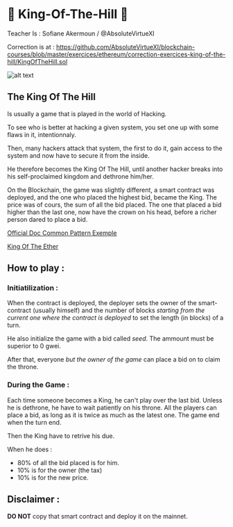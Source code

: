 ﻿# 👑 King-Of-The-Hill 👑
 
 Teacher Is : Sofiane Akermoun / @AbsoluteVirtueXI
 
 Correction is at : https://github.com/AbsoluteVirtueXI/blockchain-courses/blob/master/exercices/ethereum/correction-exercices-king-of-the-hill/KingOfTheHill.sol
 
 ![alt text](https://image.freepik.com/vecteurs-libre/pixel-art-king-crown-icon-bit-jeu_360488-117.jpg)

 
 ## The King Of The Hill 
 
 Is usually a game that is played in the world of Hacking. 
 
 To see who is better at hacking a given system, you set one up with some flaws in it, intentionnaly. 
 
 Then, many hackers attack that system, the first to do it, gain access to the system and now have to secure it from the inside. 
 
 He therefore becomes the King Of The Hill, until another hacker breaks into his self-proclaimed kingdom and dethrone him/her.
 
 On the Blockchain, the game was slightly different, a smart contract was deployed, and the one who placed the highest bid, became the King.
 The price was of cours, the sum of all the bid placed. 
 The one that placed a bid higher than the last one, now have the crown on his head, before a richer person dared to place a bid. 
 
 [Official Doc Common Pattern Exemple](https://docs.soliditylang.org/en/latest/common-patterns.html#withdrawal-from-contracts)
 
 [King Of The Ether](https://www.kingoftheether.com/thrones/kingoftheether/index.html)
 
 ## How to play : 
 
### Initiatilization : 
 
When the contract is deployed, the deployer sets the owner of the smart-contract (usually himself) and the number of blocks 
_starting from the current one where the contract is deployed_ to set the length (in blocks) of a turn. 

He also initialize the game with a bid called _seed_. The ammount must be superior to 0 gwei. 

After that, everyone _but the owner of the game_ can place a bid on to claim the throne. 

### During the Game : 

Each time someone becomes a King, he can't play over the last bid. Unless he is dethrone, he have to wait patiently on his throne. 
All the players can place a bid, as long as it is twice as much as the latest one. The game end when the turn end. 

Then the King have to retrive his due. 

When he does : 

- 80% of all the bid placed is for him. 
- 10% is for the owner (the tax)
- 10% is for the new price. 


## Disclaimer : 

**DO NOT** copy that smart contract and deploy it on the mainnet.
